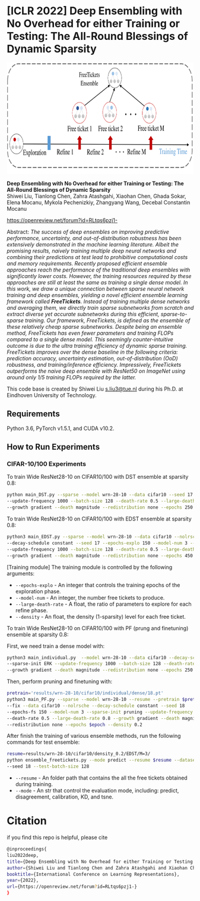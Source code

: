 # [ICLR 2022] Deep Ensembling with No Overhead for either Training or Testing: The All-Round Blessings of Dynamic Sparsity

<img src="https://github.com/Shiweiliuiiiiiii/FreeTickets/blob/main/FreeTickets.png" width="800" height="300">


**Deep Ensembling with No Overhead for either Training or Testing: The All-Round Blessings of Dynamic Sparsity**<br>
Shiwei Liu, Tianlong Chen, Zahra Atashgahi, Xiaohan Chen, Ghada Sokar, Elena Mocanu, Mykola Pechenizkiy, Zhangyang Wang, Decebal Constantin Mocanu<br>

https://openreview.net/forum?id=RLtqs6pzj1-

Abstract: *The success of deep ensembles on improving predictive performance, uncertainty, and out-of-distribution robustness has been extensively demonstrated in the machine learning literature. Albeit the promising results, naively training multiple deep neural networks and combining their predictions at test lead to prohibitive computational costs and memory requirements. Recently proposed efficient ensemble approaches reach the performance of the traditional deep ensembles with significantly lower costs. However, the training resources required by these approaches are still at least the same as training a single dense model. In this work, we draw a unique connection between sparse neural network training and deep ensembles, yielding a novel efficient ensemble learning framework called **FreeTickets**. Instead of training multiple dense networks and averaging them, we directly train sparse subnetworks from scratch and extract diverse yet accurate subnetworks during this efficient, sparse-to-sparse training. Our framework, FreeTickets, is defined as the ensemble of these relatively cheap sparse subnetworks. Despite being an ensemble method, FreeTickets has even fewer parameters and training FLOPs compared to a single dense model. This seemingly counter-intuitive outcome is due to the ultra training efficiency of dynamic sparse training. FreeTickets improves over the dense baseline in the following criteria: prediction accuracy, uncertainty estimation, out-of-distribution (OoD) robustness, and training/inference efficiency. Impressively, FreeTickets outperforms the naive deep ensemble with ResNet50 on ImageNet using around only 1/5 training FLOPs required by the latter.*

This code base is created by Shiwei Liu s.liu3@tue.nl during his Ph.D. at Eindhoven University of Technology.

## Requirements
Python 3.6, PyTorch v1.5.1, and CUDA v10.2.

## How to Run Experiments

### CIFAR-10/100 Experiments
To train Wide ResNet28-10 on CIFAR10/100 with DST ensemble at sparsity 0.8:

```bash
python main_DST.py --sparse --model wrn-28-10 --data cifar10 --seed 17 --sparse-init ERK \
--update-frequency 1000 --batch-size 128 --death-rate 0.5 --large-death-rate 0.8 \
--growth gradient --death magnitude --redistribution none --epochs 250 --density 0.2

```

To train Wide ResNet28-10 on CIFAR10/100 with EDST ensemble at sparsity 0.8:

```bash
python3 main_EDST.py --sparse --model wrn-28-10 --data cifar10 --nolrsche \
--decay-schedule constant --seed 17 --epochs-explo 150 --model-num 3 --sparse-init ERK \
--update-frequency 1000 --batch-size 128 --death-rate 0.5 --large-death-rate 0.8 \
--growth gradient --death magnitude --redistribution none --epochs 450 --density 0.2
```
[Training module] The training module is controlled by the following arguments:
* `--epochs-explo` - An integer that controls the training epochs of the exploration phase.
* `--model-num` - An integer, the number free tickets to produce.
* `--large-death-rate` - A float, the ratio of parameters to explore for each refine phase.
* `--density` - An float, the density (1-sparsity) level for each free ticket.

To train Wide ResNet28-10 on CIFAR10/100 with PF (prung and finetuning) ensemble at sparsity 0.8:

First, we need train a dense model with:

```bash
python3 main_individual.py  --model wrn-28-10 --data cifar10 --decay-schedule cosine --seed 18 \
--sparse-init ERK --update-frequency 1000 --batch-size 128 --death-rate 0.5 --large-death-rate 0.5 \
--growth gradient --death magnitude --redistribution none --epochs 250 --density 0.2
```

Then, perform pruning and finetuning with:

```bash
pretrain='results/wrn-28-10/cifar10/individual/dense/18.pt'
python3 main_PF.py --sparse --model wrn-28-10 --resume --pretrain $pretrain --lr 0.001 \
--fix --data cifar10 --nolrsche --decay-schedule constant --seed 18 
--epochs-fs 150 --model-num 3 --sparse-init pruning --update-frequency 1000 --batch-size 128 \
--death-rate 0.5 --large-death-rate 0.8 --growth gradient --death magnitude \
--redistribution none --epochs $epoch --density 0.2
```

After finish the training of various ensemble methods, run the following commands for test ensemble:

```bash
resume=results/wrn-28-10/cifar10/density_0.2/EDST/M=3/
python ensemble_freetickets.py --mode predict --resume $resume --dataset cifar10 --model wrn-28-10 \
--seed 18 --test-batch-size 128
```
* `--resume` - An folder path that contains the all the free tickets obtained during training.
* `--mode` - An str that control the evaluation mode, including: predict, disagreement, calibration, KD, and tsne.


# Citation
if you find this repo is helpful, please cite

```bash
@inproceedings{
liu2022deep,
title={Deep Ensembling with No Overhead for either Training or Testing: The All-Round Blessings of Dynamic Sparsity},
author={Shiwei Liu and Tianlong Chen and Zahra Atashgahi and Xiaohan Chen and Ghada Sokar and Elena Mocanu and Mykola Pechenizkiy and Zhangyang Wang and Decebal Constantin Mocanu},
booktitle={International Conference on Learning Representations},
year={2022},
url={https://openreview.net/forum?id=RLtqs6pzj1-}
}
```
